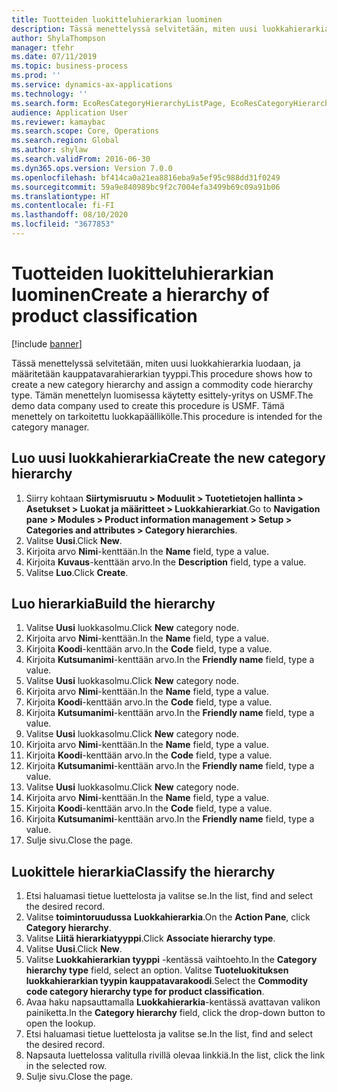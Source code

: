 ```yaml
---
title: Tuotteiden luokitteluhierarkian luominen
description: Tässä menettelyssä selvitetään, miten uusi luokkahierarkia luodaan, ja määritetään kauppatavarahierarkian tyyppi.
author: ShylaThompson
manager: tfehr
ms.date: 07/11/2019
ms.topic: business-process
ms.prod: ''
ms.service: dynamics-ax-applications
ms.technology: ''
ms.search.form: EcoResCategoryHierarchyListPage, EcoResCategoryHierarchyCreate, EcoResCategory, EcoResCategoryHierarchyRole, EcoResProductCategory, EcoResCategorySearchList, EcoResCategoryHierarchyFactbox, EcoResCategoryFriendlyName, EcoResCategoryAddProduct
audience: Application User
ms.reviewer: kamaybac
ms.search.scope: Core, Operations
ms.search.region: Global
ms.author: shylaw
ms.search.validFrom: 2016-06-30
ms.dyn365.ops.version: Version 7.0.0
ms.openlocfilehash: bf414ca0a21ea8816eba9a5ef95c988dd31f0249
ms.sourcegitcommit: 59a9e840989bc9f2c7004efa3499b69c09a91b06
ms.translationtype: HT
ms.contentlocale: fi-FI
ms.lasthandoff: 08/10/2020
ms.locfileid: "3677853"
---
```

# <a name="create-a-hierarchy-of-product-classification"></a><span data-ttu-id="c966d-103">Tuotteiden luokitteluhierarkian luominen</span><span class="sxs-lookup"><span data-stu-id="c966d-103">Create a hierarchy of product classification</span></span>

[!include [banner](../../includes/banner.md)]

<span data-ttu-id="c966d-104">Tässä menettelyssä selvitetään, miten uusi luokkahierarkia luodaan, ja määritetään kauppatavarahierarkian tyyppi.</span><span class="sxs-lookup"><span data-stu-id="c966d-104">This procedure shows how to create a new category hierarchy and assign a commodity code hierarchy type.</span></span> <span data-ttu-id="c966d-105">Tämän menettelyn luomisessa käytetty esittely-yritys on USMF.</span><span class="sxs-lookup"><span data-stu-id="c966d-105">The demo data company used to create this procedure is USMF.</span></span> <span data-ttu-id="c966d-106">Tämä menettely on tarkoitettu luokkapäällikölle.</span><span class="sxs-lookup"><span data-stu-id="c966d-106">This procedure is intended for the category manager.</span></span>


## <a name="create-the-new-category-hierarchy"></a><span data-ttu-id="c966d-107">Luo uusi luokkahierarkia</span><span class="sxs-lookup"><span data-stu-id="c966d-107">Create the new category hierarchy</span></span>
1. <span data-ttu-id="c966d-108">Siirry kohtaan **Siirtymisruutu > Moduulit > Tuotetietojen hallinta > Asetukset > Luokat ja määritteet > Luokkahierarkiat**.</span><span class="sxs-lookup"><span data-stu-id="c966d-108">Go to **Navigation pane > Modules > Product information management > Setup > Categories and attributes > Category hierarchies**.</span></span>
2. <span data-ttu-id="c966d-109">Valitse **Uusi**.</span><span class="sxs-lookup"><span data-stu-id="c966d-109">Click **New**.</span></span>
3. <span data-ttu-id="c966d-110">Kirjoita arvo **Nimi**-kenttään.</span><span class="sxs-lookup"><span data-stu-id="c966d-110">In the **Name** field, type a value.</span></span>
4. <span data-ttu-id="c966d-111">Kirjoita **Kuvaus**-kenttään arvo.</span><span class="sxs-lookup"><span data-stu-id="c966d-111">In the **Description** field, type a value.</span></span>
5. <span data-ttu-id="c966d-112">Valitse **Luo**.</span><span class="sxs-lookup"><span data-stu-id="c966d-112">Click **Create**.</span></span>

## <a name="build-the-hierarchy"></a><span data-ttu-id="c966d-113">Luo hierarkia</span><span class="sxs-lookup"><span data-stu-id="c966d-113">Build the hierarchy</span></span>
1. <span data-ttu-id="c966d-114">Valitse **Uusi** luokkasolmu.</span><span class="sxs-lookup"><span data-stu-id="c966d-114">Click **New** category node.</span></span>
2. <span data-ttu-id="c966d-115">Kirjoita arvo **Nimi**-kenttään.</span><span class="sxs-lookup"><span data-stu-id="c966d-115">In the **Name** field, type a value.</span></span>
3. <span data-ttu-id="c966d-116">Kirjoita **Koodi**-kenttään arvo.</span><span class="sxs-lookup"><span data-stu-id="c966d-116">In the **Code** field, type a value.</span></span>
4. <span data-ttu-id="c966d-117">Kirjoita **Kutsumanimi**-kenttään arvo.</span><span class="sxs-lookup"><span data-stu-id="c966d-117">In the **Friendly name** field, type a value.</span></span>
5. <span data-ttu-id="c966d-118">Valitse **Uusi** luokkasolmu.</span><span class="sxs-lookup"><span data-stu-id="c966d-118">Click **New** category node.</span></span>
6. <span data-ttu-id="c966d-119">Kirjoita arvo **Nimi**-kenttään.</span><span class="sxs-lookup"><span data-stu-id="c966d-119">In the **Name** field, type a value.</span></span>
7. <span data-ttu-id="c966d-120">Kirjoita **Koodi**-kenttään arvo.</span><span class="sxs-lookup"><span data-stu-id="c966d-120">In the **Code** field, type a value.</span></span>
8. <span data-ttu-id="c966d-121">Kirjoita **Kutsumanimi**-kenttään arvo.</span><span class="sxs-lookup"><span data-stu-id="c966d-121">In the **Friendly name** field, type a value.</span></span>
9. <span data-ttu-id="c966d-122">Valitse **Uusi** luokkasolmu.</span><span class="sxs-lookup"><span data-stu-id="c966d-122">Click **New** category node.</span></span>
10. <span data-ttu-id="c966d-123">Kirjoita arvo **Nimi**-kenttään.</span><span class="sxs-lookup"><span data-stu-id="c966d-123">In the **Name** field, type a value.</span></span>
11. <span data-ttu-id="c966d-124">Kirjoita **Koodi**-kenttään arvo.</span><span class="sxs-lookup"><span data-stu-id="c966d-124">In the **Code** field, type a value.</span></span>
12. <span data-ttu-id="c966d-125">Kirjoita **Kutsumanimi**-kenttään arvo.</span><span class="sxs-lookup"><span data-stu-id="c966d-125">In the **Friendly name** field, type a value.</span></span>
13. <span data-ttu-id="c966d-126">Valitse **Uusi** luokkasolmu.</span><span class="sxs-lookup"><span data-stu-id="c966d-126">Click **New** category node.</span></span>
14. <span data-ttu-id="c966d-127">Kirjoita arvo **Nimi**-kenttään.</span><span class="sxs-lookup"><span data-stu-id="c966d-127">In the **Name** field, type a value.</span></span>
15. <span data-ttu-id="c966d-128">Kirjoita **Koodi**-kenttään arvo.</span><span class="sxs-lookup"><span data-stu-id="c966d-128">In the **Code** field, type a value.</span></span>
16. <span data-ttu-id="c966d-129">Kirjoita **Kutsumanimi**-kenttään arvo.</span><span class="sxs-lookup"><span data-stu-id="c966d-129">In the **Friendly name** field, type a value.</span></span>
17. <span data-ttu-id="c966d-130">Sulje sivu.</span><span class="sxs-lookup"><span data-stu-id="c966d-130">Close the page.</span></span>

## <a name="classify-the-hierarchy"></a><span data-ttu-id="c966d-131">Luokittele hierarkia</span><span class="sxs-lookup"><span data-stu-id="c966d-131">Classify the hierarchy</span></span>
1. <span data-ttu-id="c966d-132">Etsi haluamasi tietue luettelosta ja valitse se.</span><span class="sxs-lookup"><span data-stu-id="c966d-132">In the list, find and select the desired record.</span></span>
2. <span data-ttu-id="c966d-133">Valitse **toimintoruudussa** **Luokkahierarkia**.</span><span class="sxs-lookup"><span data-stu-id="c966d-133">On the **Action Pane**, click **Category hierarchy**.</span></span>
3. <span data-ttu-id="c966d-134">Valitse **Liitä hierarkiatyyppi**.</span><span class="sxs-lookup"><span data-stu-id="c966d-134">Click **Associate hierarchy type**.</span></span>
4. <span data-ttu-id="c966d-135">Valitse **Uusi**.</span><span class="sxs-lookup"><span data-stu-id="c966d-135">Click **New**.</span></span>
5. <span data-ttu-id="c966d-136">Valitse **Luokkahierarkian tyyppi** -kentässä vaihtoehto.</span><span class="sxs-lookup"><span data-stu-id="c966d-136">In the **Category hierarchy type** field, select an option.</span></span> <span data-ttu-id="c966d-137">Valitse **Tuoteluokituksen luokkahierarkian tyypin kauppatavarakoodi**.</span><span class="sxs-lookup"><span data-stu-id="c966d-137">Select the **Commodity code category hierarchy type for product classification**.</span></span>  
6. <span data-ttu-id="c966d-138">Avaa haku napsauttamalla **Luokkahierarkia**-kentässä avattavan valikon painiketta.</span><span class="sxs-lookup"><span data-stu-id="c966d-138">In the **Category hierarchy** field, click the drop-down button to open the lookup.</span></span>
7. <span data-ttu-id="c966d-139">Etsi haluamasi tietue luettelosta ja valitse se.</span><span class="sxs-lookup"><span data-stu-id="c966d-139">In the list, find and select the desired record.</span></span>
8. <span data-ttu-id="c966d-140">Napsauta luettelossa valitulla rivillä olevaa linkkiä.</span><span class="sxs-lookup"><span data-stu-id="c966d-140">In the list, click the link in the selected row.</span></span>
9. <span data-ttu-id="c966d-141">Sulje sivu.</span><span class="sxs-lookup"><span data-stu-id="c966d-141">Close the page.</span></span>

